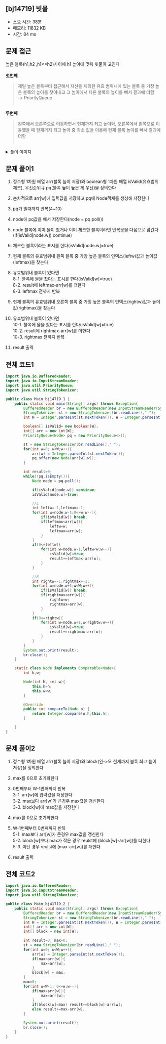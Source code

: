 ## [bj14719] 빗물

- 소요 시간: 38분
- 메모리: 11832 KB
- 시간: 84 ms

## 문제 접근

높은 블록(h1,h2 ,h1<=h2)사이에 h1 높이에 맞춰 빗물이 고인다<br><br>
**첫번째**<br>
> 제일 높은 블록부터 접근해서 자신을 제외한 유효 범위내에 있는 블록 중 가장 높은 블록의 높이를 찾아내고 그 높이에서 다른 블록의 높이를 빼서 결과에 더함<br>
> -> PriorityQueue<br><br>

**두번째**<br>
> 왼쪽에서 오른쪽으로 이동하면서 현재까지 최고 높이와, 오른쪽에서 왼쪽으로 이동했을 때 현재까지 최고 높이 중 최소 값을 이용해 현재 블록 높이를 빼서 결과에 더함<br><br>

<details>
<summary>풀이 이미지</summary>
<img src="https://user-images.githubusercontent.com/26339069/176760986-1826e975-093e-401e-98b6-ee0ecb1d6185.jpg" width="600"> 
<img src="https://user-images.githubusercontent.com/26339069/176760997-1aedeb72-4faa-4047-a6d2-747280ba3e4e.jpg" width="600"> 
</details>

## 문제 풀이1

1. 정수형 1차원 배열 arr(블록 높이 저장)와 boolean형 1차원 배열 isValid(유효범위 체크), 우선순위큐 pq(블록 높이 높은 게 우선)을 정의한다

2. 순차적으로 arr[w]에 입력값을 저장하고 pq에 Node객체를 생성해 저장한다

3. pq가 빌때까지 반복(4~10)

4. node에 pq값을 빼서 저장한다(node = pq.poll())

5. node 블록에 이미 물이 찼거나 이미 체크한 블록이라면 반복문을 다음으로 넘긴다 (if(isValid[node.w]) continue)

6. 체크한 블록이라는 표시를 한다(isValid[node.w]=true)

7. 현재 블록의 유효범위내 왼쪽 블록 중 가장 높은 블록의 인덱스(leftw)값과 높이값(leftmax)을 찾는다

8. 유효범위내 블록이 있다면<br>
   8-1. 블록에 물을 찼다는 표시를 한다(isValid[w]=true)<br>
   8-2. result에 leftmax-arr[w]를 더한다<br>
   8-3. leftmax 전까지 반복<br>

9. 현재 블록의 유효범위내 오른쪽 블록 중 가장 높은 블록의 인덱스(rightw)값과 높이값(rightmax)을 찾는다

10. 유효범위내 블록이 있다면<br>
    10-1. 블록에 물을 찼다는 표시를 한다(isValid[w]=true)<br>
    10-2. result에 rightmax-arr[w]를 더한다<br>
    10-3. rightmax 전까지 반복<br>

11. result 출력

## 전체 코드1

```java
import java.io.BufferedReader;
import java.io.InputStreamReader;
import java.util.PriorityQueue;
import java.util.StringTokenizer;

public class Main_bj14719_1 {
    public static void main(String[] args) throws Exception{
        BufferedReader br = new BufferedReader(new InputStreamReader(System.in));
        StringTokenizer st = new StringTokenizer(br.readLine()," ");
        int H = Integer.parseInt(st.nextToken()), W = Integer.parseInt(st.nextToken());

        boolean[] isValid= new boolean[W];
        int[] arr = new int[W];
        PriorityQueue<Node> pq = new PriorityQueue<>();

        st = new StringTokenizer(br.readLine()," ");
        for(int w=0; w<W;w++){
            arr[w] = Integer.parseInt(st.nextToken());
            pq.offer(new Node(arr[w],w));
        }

        int result=0;
        while(!pq.isEmpty()){
            Node node = pq.poll();

            if(isValid[node.w]) continue;
            isValid[node.w]=true;

            //L
            int leftw=-1,leftmax=-1;
            for(int w=node.w-1;0<=w;w--){
                if(isValid[w]) break;
                if(leftmax<arr[w]){
                    leftw=w;
                    leftmax=arr[w];
                }
            }
            if(0<=leftw){
                for(int w=node.w-1;leftw<w;w--){
                    isValid[w]=true;
                    result+=leftmax-arr[w];
                }
            }

            //R
            int rightw=-1,rightmax=-1;
            for(int w=node.w+1;w<W;w++){
                if(isValid[w]) break;
                if(rightmax<arr[w]){
                    rightw=w;
                    rightmax=arr[w];
                }
            }
            if(0<=rightw){
                for(int w=node.w+1;w<rightw;w++){
                    isValid[w]=true;
                    result+=rightmax-arr[w];
                }
            }
        }
        System.out.print(result);
        br.close();
    }

    static class Node implements Comparable<Node>{
        int h,w;

        Node(int h, int w){
            this.h=h;
            this.w=w;
        }

        @Override
        public int compareTo(Node o) {
            return Integer.compare(o.h,this.h);
        }

    }
}
```

## 문제 풀이2

1. 정수형 1차원 배열 arr(블록 높이 저장)와 block(왼->오 현재까지 블록 최고 높이 저장)을 정의한다

2. max를 0으로 초기화한다

3. 0번째부터 W-1번째까지 반복<br>
   3-1. arr[w]에 입력값을 저장한다<br>
   3-2. max보다 arr[w]가 큰경우 max값을 갱신한다<br>
   3-3. block[w]에 max값을 저장한다<br>

4. max를 0으로 초기화한다

5. W-1번째부터 0번째까지 반복<br>
   5-1. max보다 arr[w]가 큰경우 max값을 갱신한다<br>
   5-2. block[w]보다 max가 작은 경우 reulst에 (block[w]-arr[w])를 더한다<br>
   5-3. 아닌 경우 reulst에 (max-arr[w])를 더한다<br>

6. result 출력

## 전체 코드2

```java
import java.io.BufferedReader;
import java.io.InputStreamReader;
import java.util.StringTokenizer;

public class Main_bj41719_2 {
    public static void main(String[] args) throws Exception{
        BufferedReader br = new BufferedReader(new InputStreamReader(System.in));
        StringTokenizer st = new StringTokenizer(br.readLine()," ");
        int H = Integer.parseInt(st.nextToken()), W = Integer.parseInt(st.nextToken());
        int[] arr = new int[W];
        int[] block = new int[W];

        int result=0, max=0;
        st = new StringTokenizer(br.readLine()," ");
        for(int w=0; w<W;w++){
            arr[w] = Integer.parseInt(st.nextToken());
            if(max<arr[w]){
                max=arr[w];
            }
            block[w] = max;
        }
        max=0;
        for(int w=W-1; 0<=w;w--){
            if(max<arr[w]){
                max=arr[w];
            }
            if(block[w]<max) result+=block[w]-arr[w];
            else result+=max-arr[w];
        }

        System.out.print(result);
        br.close();
    }
}
```
